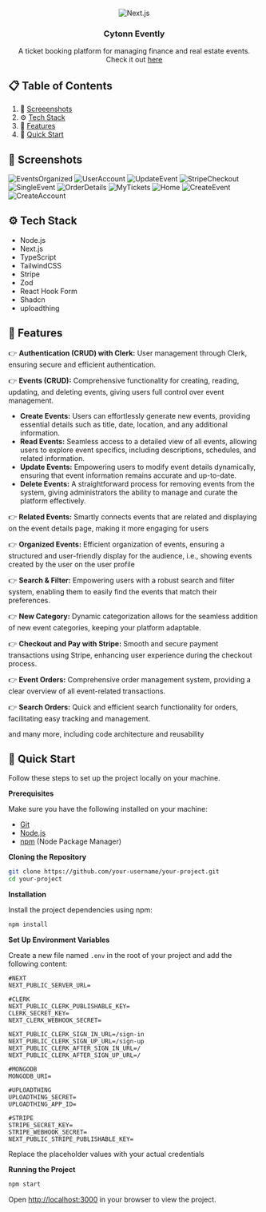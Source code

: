 <div align="center">
  <br />

  <div>
    <img src="https://img.shields.io/badge/-Next_JS_14-black?style=for-the-badge&logoColor=white&logo=nextdotjs&color=000000" alt="Next.js" />
  </div>

  <h3 align="center">Cytonn Evently</h3>

   <div align="center">
      A ticket booking platform for managing finance and real estate events. Check it out <a href="https://cytonn-evently.vercel.app/" target="_blank">here</a>
    </div>
</div>

## 📋 <a name="table">Table of Contents</a>

1. 🤖 [Screeenshots](#screenshots)
2. ⚙️ [Tech Stack](#tech-stack)
3. 🔋 [Features](#features)
4. 🤸 [Quick Start](#quick-start)

## <a name="screenshots">🤖 Screenshots</a>

![EventsOrganized](https://github.com/IanKaire/CytonnEvently/assets/114652346/d4c877ed-12bc-4c1f-85ce-c56cedee5eee)
![UserAccount](https://github.com/IanKaire/CytonnEvently/assets/114652346/58ef1ba8-70eb-42db-a727-f7d8ca1f8fc7)
![UpdateEvent](https://github.com/IanKaire/CytonnEvently/assets/114652346/0f3762d9-2266-4b46-97c3-963f41267857)
![StripeCheckout](https://github.com/IanKaire/CytonnEvently/assets/114652346/74df9ae4-a3e6-4f14-9845-07591f10c8e6)
![SingleEvent](https://github.com/IanKaire/CytonnEvently/assets/114652346/72f1cfe8-8a9f-414b-a6cf-47420e5cfeb6)
![OrderDetails](https://github.com/IanKaire/CytonnEvently/assets/114652346/c4cb1b18-ff51-4cae-81a5-d6823e3f2542)
![MyTickets](https://github.com/IanKaire/CytonnEvently/assets/114652346/73633a1e-45c6-441c-b9b3-a74405d942cf)
![Home](https://github.com/IanKaire/CytonnEvently/assets/114652346/99b847e0-1a26-499c-87c6-02f9bb635e48)
![CreateEvent](https://github.com/IanKaire/CytonnEvently/assets/114652346/681b40d4-1c32-4334-bbea-decb09931175)
![CreateAccount](https://github.com/IanKaire/CytonnEvently/assets/114652346/6cee479b-7724-4383-97e6-1d914c09c52a)


## <a name="tech-stack">⚙️ Tech Stack</a>

- Node.js
- Next.js
- TypeScript
- TailwindCSS
- Stripe
- Zod
- React Hook Form
- Shadcn
- uploadthing

## <a name="features">🔋 Features</a>

👉 **Authentication (CRUD) with Clerk:** User management through Clerk, ensuring secure and efficient authentication.

👉 **Events (CRUD):** Comprehensive functionality for creating, reading, updating, and deleting events, giving users full control over event management.
- **Create Events:** Users can effortlessly generate new events, providing essential details such as title, date, location, and any additional information.
- **Read Events:** Seamless access to a detailed view of all events, allowing users to explore event specifics, including descriptions, schedules, and related information.
- **Update Events:** Empowering users to modify event details dynamically, ensuring that event information remains accurate and up-to-date.
- **Delete Events:** A straightforward process for removing events from the system, giving administrators the ability to manage and curate the platform effectively.
        
👉 **Related Events:** Smartly connects events that are related and displaying on the event details page, making it more engaging for users
    
👉 **Organized Events:** Efficient organization of events, ensuring a structured and user-friendly display for the audience, i.e., showing events created by the user on the user profile
    
👉 **Search & Filter:** Empowering users with a robust search and filter system, enabling them to easily find the events that match their preferences.
    
👉 **New Category:** Dynamic categorization allows for the seamless addition of new event categories, keeping your platform adaptable.
    
👉 **Checkout and Pay with Stripe:** Smooth and secure payment transactions using Stripe, enhancing user experience during the checkout process.
    
👉 **Event Orders:** Comprehensive order management system, providing a clear overview of all event-related transactions.
    
👉 **Search Orders:** Quick and efficient search functionality for orders, facilitating easy tracking and management.

and many more, including code architecture and reusability 

## <a name="quick-start">🤸 Quick Start</a>

Follow these steps to set up the project locally on your machine.

**Prerequisites**

Make sure you have the following installed on your machine:

- [Git](https://git-scm.com/)
- [Node.js](https://nodejs.org/en)
- [npm](https://www.npmjs.com/) (Node Package Manager)

**Cloning the Repository**

```bash
git clone https://github.com/your-username/your-project.git
cd your-project
```

**Installation**

Install the project dependencies using npm:

```bash
npm install
```

**Set Up Environment Variables**

Create a new file named `.env` in the root of your project and add the following content:

```env
#NEXT
NEXT_PUBLIC_SERVER_URL=

#CLERK
NEXT_PUBLIC_CLERK_PUBLISHABLE_KEY=
CLERK_SECRET_KEY=
NEXT_CLERK_WEBHOOK_SECRET=

NEXT_PUBLIC_CLERK_SIGN_IN_URL=/sign-in
NEXT_PUBLIC_CLERK_SIGN_UP_URL=/sign-up
NEXT_PUBLIC_CLERK_AFTER_SIGN_IN_URL=/
NEXT_PUBLIC_CLERK_AFTER_SIGN_UP_URL=/

#MONGODB
MONGODB_URI=

#UPLOADTHING
UPLOADTHING_SECRET=
UPLOADTHING_APP_ID=

#STRIPE
STRIPE_SECRET_KEY=
STRIPE_WEBHOOK_SECRET=
NEXT_PUBLIC_STRIPE_PUBLISHABLE_KEY=
```

Replace the placeholder values with your actual credentials 

**Running the Project**

```bash
npm start
```

Open [http://localhost:3000](http://localhost:3000) in your browser to view the project.

